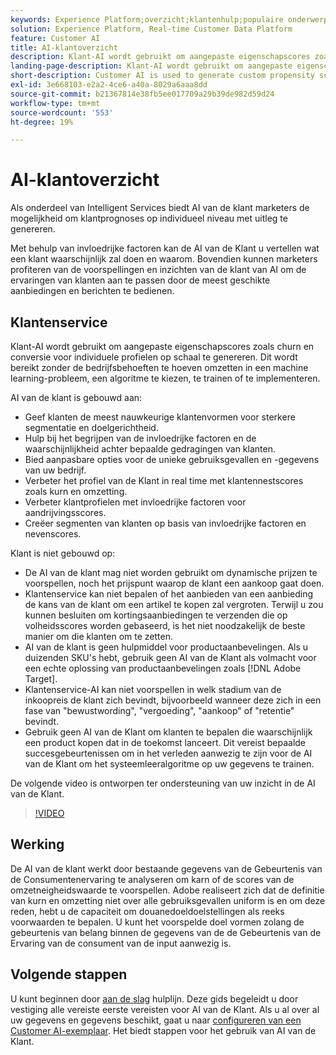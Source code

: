 ```yaml
---
keywords: Experience Platform;overzicht;klantenhulp;populaire onderwerpen;het overzicht van de klantenhulp
solution: Experience Platform, Real-time Customer Data Platform
feature: Customer AI
title: AI-klantoverzicht
description: Klant-AI wordt gebruikt om aangepaste eigenschapscores zoals churn en conversie voor individuele profielen op schaal te genereren. Dit wordt bereikt zonder de bedrijfsbehoeften te hoeven omzetten in een machine learning-probleem, een algoritme te kiezen, te trainen of te implementeren.
landing-page-description: Klant-AI wordt gebruikt om aangepaste eigenschapscores zoals churn en conversie voor individuele profielen op schaal te genereren.
short-description: Customer AI is used to generate custom propensity scores such as churn and conversion for individual profiles at-scale.
exl-id: 3e668103-e2a2-4ce6-a40a-8029a6aaa8dd
source-git-commit: b21367814e38fb5ee017709a29b39de982d59d24
workflow-type: tm+mt
source-wordcount: '553'
ht-degree: 19%

---
```



# AI-klantoverzicht

Als onderdeel van Intelligent Services biedt AI van de klant marketers de mogelijkheid om klantprognoses op individueel niveau met uitleg te genereren.

Met behulp van invloedrijke factoren kan de AI van de Klant u vertellen wat een klant waarschijnlijk zal doen en waarom. Bovendien kunnen marketers profiteren van de voorspellingen en inzichten van de klant van AI om de ervaringen van klanten aan te passen door de meest geschikte aanbiedingen en berichten te bedienen.

## Klantenservice

Klant-AI wordt gebruikt om aangepaste eigenschapscores zoals churn en conversie voor individuele profielen op schaal te genereren. Dit wordt bereikt zonder de bedrijfsbehoeften te hoeven omzetten in een machine learning-probleem, een algoritme te kiezen, te trainen of te implementeren.

AI van de klant is gebouwd aan:

- Geef klanten de meest nauwkeurige klantenvormen voor sterkere segmentatie en doelgerichtheid.
- Hulp bij het begrijpen van de invloedrijke factoren en de waarschijnlijkheid achter bepaalde gedragingen van klanten.
- Bied aanpasbare opties voor de unieke gebruiksgevallen en -gegevens van uw bedrijf.
- Verbeter het profiel van de Klant in real time met klantennestscores zoals kurn en omzetting.
- Verbeter klantprofielen met invloedrijke factoren voor aandrijvingsscores.
- Creëer segmenten van klanten op basis van invloedrijke factoren en nevenscores.

Klant is niet gebouwd op:

- De AI van de klant mag niet worden gebruikt om dynamische prijzen te voorspellen, noch het prijspunt waarop de klant een aankoop gaat doen.
- Klantenservice kan niet bepalen of het aanbieden van een aanbieding de kans van de klant om een artikel te kopen zal vergroten. Terwijl u zou kunnen besluiten om kortingsaanbiedingen te verzenden die op volheidsscores worden gebaseerd, is het niet noodzakelijk de beste manier om die klanten om te zetten.
- AI van de klant is geen hulpmiddel voor productaanbevelingen. Als u duizenden SKU&#39;s hebt, gebruik geen AI van de Klant als volmacht voor een echte oplossing van productaanbevelingen zoals [!DNL Adobe Target].
- Klantenservice-AI kan niet voorspellen in welk stadium van de inkoopreis de klant zich bevindt, bijvoorbeeld wanneer deze zich in een fase van &quot;bewustwording&quot;, &quot;vergoeding&quot;, &quot;aankoop&quot; of &quot;retentie&quot; bevindt.
- Gebruik geen AI van de Klant om klanten te bepalen die waarschijnlijk een product kopen dat in de toekomst lanceert. Dit vereist bepaalde succesgebeurtenissen om in het verleden aanwezig te zijn voor de AI van de Klant om het systeemleeralgoritme op uw gegevens te trainen.

De volgende video is ontworpen ter ondersteuning van uw inzicht in de AI van de Klant.

>[!VIDEO](https://video.tv.adobe.com/v/32664?learn=on&quality=12)

## Werking

De AI van de klant werkt door bestaande gegevens van de Gebeurtenis van de Consumentenervaring te analyseren om karn of de scores van de omzetneigheidswaarde te voorspellen. Adobe realiseert zich dat de definitie van kurn en omzetting niet over alle gebruiksgevallen uniform is en om deze reden, hebt u de capaciteit om douanedoeldoelstellingen als reeks voorwaarden te bepalen. U kunt het voorspelde doel vormen zolang de gebeurtenis van belang binnen de gegevens van de de Gebeurtenis van de Ervaring van de consument van de input aanwezig is.

## Volgende stappen

U kunt beginnen door [aan de slag](./getting-started.md) hulplijn. Deze gids begeleidt u door vestiging alle vereiste eerste vereisten voor AI van de Klant. Als u al over al uw gegevens en gegevens beschikt, gaat u naar  [configureren van een Customer AI-exemplaar](./user-guide/configure.md). Het biedt stappen voor het gebruik van AI van de Klant.
